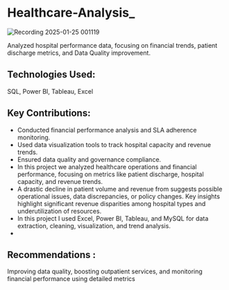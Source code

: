 # Healthcare-Analysis_
![Recording 2025-01-25 001119](https://github.com/user-attachments/assets/a576cb9b-1542-423c-a884-40ae3563b07f)

 Analyzed hospital performance data, focusing on financial trends, patient discharge metrics, and Data Quality improvement.

## Technologies Used: 
SQL, Power BI, Tableau, Excel

## Key Contributions:
- Conducted financial performance analysis and SLA adherence monitoring.
- Used data visualization tools to track hospital capacity and revenue trends.
- Ensured data quality and governance compliance.
- In this project we analyzed healthcare operations and financial performance, focusing on metrics like patient discharge, hospital capacity, and revenue trends.
- A drastic decline in patient volume and revenue from suggests possible operational issues, data discrepancies, or policy changes. Key insights highlight significant revenue disparities among hospital types and 
  underutilization of resources.
- In this project I used Excel, Power BI, Tableau, and MySQL for data extraction, cleaning, visualization, and trend analysis.
- 
## Recommendations :
Improving data quality, boosting outpatient services, and monitoring financial performance using detailed metrics

